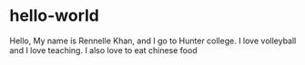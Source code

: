 # hello-world


Hello, 
My name is Rennelle Khan, and I go to Hunter college. I love volleyball and I love teaching. 
I also love to eat chinese food 
